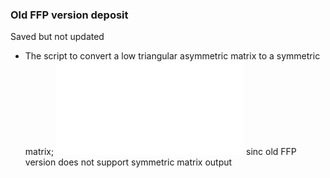 ### Old FFP version deposit
Saved but not updated

* The script to convert a low triangular asymmetric matrix to a symmetric matrix; ![old_FFP/to_symmetrix.py](to_symmetrix.py) sinc old FFP version does not support symmetric matrix output  
